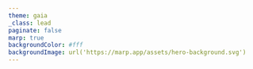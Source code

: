 ```yaml
---
theme: gaia
_class: lead
paginate: false
marp: true
backgroundColor: #fff
backgroundImage: url('https://marp.app/assets/hero-background.svg')
---
```


